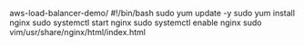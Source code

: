 aws-load-balancer-demo/
#!/bin/bash
sudo yum update -y
sudo yum install nginx
sudo systemctl start nginx
sudo systemctl enable nginx
sudo vim/usr/share/nginx/html/index.html
